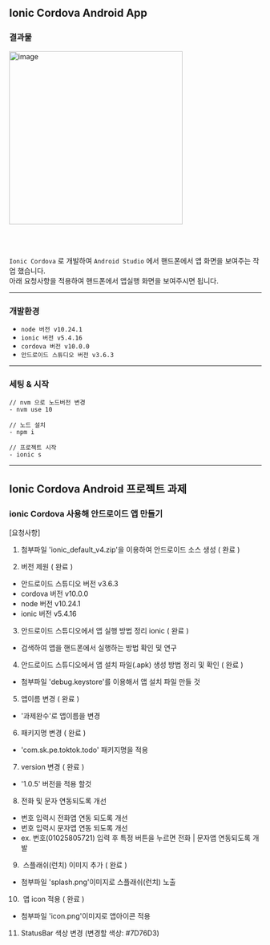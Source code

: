 ## Ionic Cordova Android App 

### 결과물 
<img width="346" alt="image" src="https://github.com/user-attachments/assets/d98bff7a-ee1b-46a2-a2b1-7f337aa445d3">

<br><br>

`Ionic Cordova` 로 개발하여 `Android Studio` 에서 핸드폰에서 앱 화면을 보여주는 작업 했습니다.<br>
아래 요청사항을 적용하여 핸드폰에서 앱실행 화면을 보여주시면 됩니다.<br>

--- 

### 개발환경 
- `node 버전 v10.24.1`
- `ionic 버전 v5.4.16`
- `cordova 버전 v10.0.0`
- `안드로이드 스튜디오 버전 v3.6.3`

--- 

### 세팅 & 시작

```
// nvm 으로 노드버전 변경
- nvm use 10 

// 노드 설치
- npm i

// 프로젝트 시작
- ionic s
```

---

## Ionic Cordova Android 프로젝트 과제  

### ionic Cordova 사용해 안드로이드 앱 만들기 
[요청사항]
1. 첨부파일 'ionic_default_v4.zip'을 이용하여 안드로이드 소스 생성 ( 완료 ) 

2. 버전 제원 ( 완료 )
- 안드로이드 스튜디오 버전 v3.6.3
- cordova 버전 v10.0.0 
- node 버전 v10.24.1 
- ionic 버전 v5.4.16 

3. 안드로이드 스튜디오에서 앱 실행 방법 정리 ionic ( 완료 )
- 검색하여 앱을 핸드폰에서 실행하는 방법 확인 및 연구

4. 안드로이드 스튜디오에서 앱 설치 파일(.apk) 생성 방법 정리 및 확인 ( 완료 ) 
- 첨부파일 'debug.keystore'를 이용해서 앱 설치 파일 만들 것

5. 앱이름 변경 ( 완료 ) 
- '과제완수'로 앱이름을 변경

6. 패키지명 변경 ( 완료 ) 
- 'com.sk.pe.toktok.todo' 패키지명을 적용

7. version 변경 ( 완료 ) 
- '1.0.5' 버전을 적용 할것

8. 전화 및 문자 연동되도록 개선
- 번호 입력시 전화앱 연동 되도록 개선
- 번호 입력시 문자앱 연동 되도록 개선
- ex. 번호(01025805721) 입력 후 특정 버튼을 누르면 전화 | 문자앱 연동되도록 개발

9.  스플래쉬(런치) 이미지 추가 ( 완료 ) 
- 첨부파일 'splash.png'이미지로 스플래쉬(런치) 노출

10.  앱 icon 적용 ( 완료 ) 
- 첨부파일 'icon.png'이미지로 앱아이콘 적용

11. StatusBar 색상 변경 (변경할 색상: #7D76D3)
